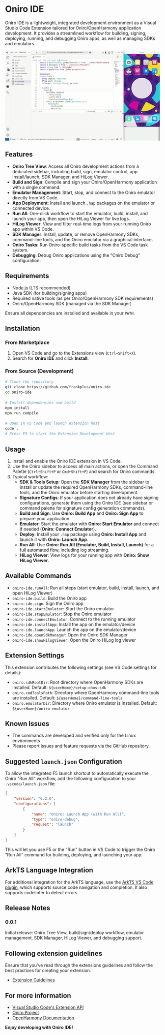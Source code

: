 # Oniro IDE

Oniro IDE is a lightweight, integrated development environment as a Visual Studio Code Extension tailored for Oniro/OpenHarmony application development. It provides a streamlined workflow for building, signing, deploying, running, and debugging Oniro apps, as well as managing SDKs and emulators.

![screencast](./media/screencast_readme.gif)

## Features

- **Oniro Tree View**: Access all Oniro development actions from a dedicated sidebar, including build, sign, emulator control, app install/launch, SDK Manager, and HiLog Viewer.
- **Build and Sign**: Compile and sign your Oniro/OpenHarmony application with a single command.
- **Emulator Management**: Start, stop, and connect to the Oniro emulator directly from VS Code.
- **App Deployment**: Install and launch `.hap` packages on the emulator or connected device.
- **Run All**: One-click workflow to start the emulator, build, install, and launch your app, then open the HiLog Viewer for live logs.
- **HiLog Viewer**: View and filter real-time logs from your running Oniro app within VS Code.
- **SDK Manager**: Install, update, or remove OpenHarmony SDKs, command-line tools, and the Oniro emulator via a graphical interface.
- **Oniro Tasks**: Run Oniro-specific build tasks from the VS Code task system.
- **Debugging**: Debug Oniro applications using the "Oniro Debug" configuration.

## Requirements

- Node.js (LTS recommended)
- Java SDK (for building/signing apps)
- Required native tools (as per Oniro/OpenHarmony SDK requirements)
- Oniro/OpenHarmony SDK (managed via the SDK Manager)

Ensure all dependencies are installed and available in your `PATH`.

## Installation

### From Marketplace

1. Open VS Code and go to the Extensions view (`Ctrl+Shift+X`).
2. Search for **Oniro IDE** and click **Install**.

### From Source (Development)

```bash
# Clone the repository
git clone https://github.com/frankplus/oniro-ide
cd oniro-ide

# Install dependencies and build
npm install
npm run compile

# Open in VS Code and launch extension host
code .
# Press F5 to start the Extension Development Host
```

## Usage

1. Install and enable the Oniro IDE extension in VS Code.
2. Use the Oniro sidebar to access all main actions, or open the Command Palette (`Ctrl+Shift+P` or `Cmd+Shift+P`) and search for Oniro commands.
3. Typical workflow:
   - **SDK & Tools Setup**: Open the **SDK Manager** from the sidebar to install or update the required OpenHarmony SDKs, command-line tools, and the Oniro emulator before starting development.
   - **Signature Configs**: If your application does not already have signing configurations, generate them using the Oniro IDE (see sidebar or command palette for signature config generation commands).
   - **Build and Sign**: Use **Oniro: Build App** and **Oniro: Sign App** to prepare your application.
   - **Emulator**: Start the emulator with **Oniro: Start Emulator** and connect if needed (**Oniro: Connect Emulator**).
   - **Deploy**: Install your `.hap` package using **Oniro: Install App** and launch it with **Oniro: Launch App**.
   - **Run All**: Use **Oniro: Run All (Emulator, Build, Install, Launch)** for a full automated flow, including log streaming.
   - **HiLog Viewer**: View logs for your running app with **Oniro: Show HiLog Viewer**.

## Available Commands

- `oniro-ide.runAll`: Run all steps (start emulator, build, install, launch, and open HiLog Viewer)
- `oniro-ide.build`: Build the Oniro app
- `oniro-ide.sign`: Sign the Oniro app
- `oniro-ide.startEmulator`: Start the Oniro emulator
- `oniro-ide.stopEmulator`: Stop the Oniro emulator
- `oniro-ide.connectEmulator`: Connect to the running emulator
- `oniro-ide.installApp`: Install the app on the emulator/device
- `oniro-ide.launchApp`: Launch the app on the emulator/device
- `oniro-ide.openSdkManager`: Open the Oniro SDK Manager
- `oniro-ide.showHilogViewer`: Open the Oniro HiLog log viewer

## Extension Settings

This extension contributes the following settings (see VS Code settings for details):

- `oniro.sdkRootDir`: Root directory where OpenHarmony SDKs are installed. Default: `${userHome}/setup-ohos-sdk`
- `oniro.cmdToolsPath`: Directory where OpenHarmony command-line tools are installed. Default: `${userHome}/command-line-tools`
- `oniro.emulatorDir`: Directory where Oniro emulator is installed. Default: `${userHome}/oniro-emulator`

## Known Issues

- The commands are developed and verified only for the Linux environments
- Please report issues and feature requests via the GitHub repository.

## Suggested `launch.json` Configuration

To allow the integrated F5 launch shortcut to automatically execute the Oniro "Run All" workflow, add the following configuration to your `.vscode/launch.json` file:

```json
{
    "version": "0.2.0",
    "configurations": [
        {
            "name": "Oniro: Launch App (with Run All)",
            "type": "oniro-debug",
            "request": "launch"
        }
    ]
}
```

This will let you use F5 or the "Run" button in VS Code to trigger the Oniro "Run All" command for building, deploying, and launching your app.

## ArkTS Language Integration

For additional integration for the ArkTS language, use the [ArkTS VS Code plugin](https://github.com/Groupguanfang/arkTS), which supports source code navigation and completion. It also supports codelinter to detect errors.

## Release Notes

### 0.0.1
Initial release: Oniro Tree View, build/sign/deploy workflow, emulator management, SDK Manager, HiLog Viewer, and debugging support.

## Following extension guidelines

Ensure that you've read through the extensions guidelines and follow the best practices for creating your extension.

- [Extension Guidelines](https://code.visualstudio.com/api/references/extension-guidelines)

## For more information

- [Visual Studio Code's Extension API](https://code.visualstudio.com/api)
- [Oniro Project](https://oniroproject.org/)
- [OpenHarmony Documentation](https://www.openharmony.cn/en/)


**Enjoy developing with Oniro IDE!**